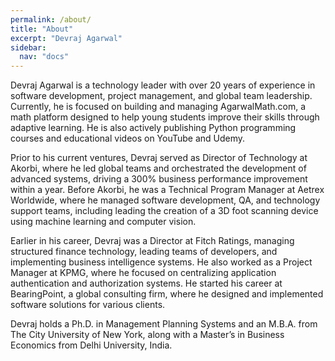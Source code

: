 ```yaml
---
permalink: /about/
title: "About"
excerpt: "Devraj Agarwal"
sidebar:
  nav: "docs"
---
```


Devraj Agarwal is a technology leader with over 20 years of experience in software development, project management, and global team leadership. Currently, he is focused on building and managing AgarwalMath.com, a math platform designed to help young students improve their skills through adaptive learning. He is also actively publishing Python programming courses and educational videos on YouTube and Udemy.

Prior to his current ventures, Devraj served as Director of Technology at Akorbi, where he led global teams and orchestrated the development of advanced systems, driving a 300% business performance improvement within a year. Before Akorbi, he was a Technical Program Manager at Aetrex Worldwide, where he managed software development, QA, and technology support teams, including leading the creation of a 3D foot scanning device using machine learning and computer vision.

Earlier in his career, Devraj was a Director at Fitch Ratings, managing structured finance technology, leading teams of developers, and implementing business intelligence systems. He also worked as a Project Manager at KPMG, where he focused on centralizing application authentication and authorization systems. He started his career at BearingPoint, a global consulting firm, where he designed and implemented software solutions for various clients.

Devraj holds a Ph.D. in Management Planning Systems and an M.B.A. from The City University of New York, along with a Master’s in Business Economics from Delhi University, India.

